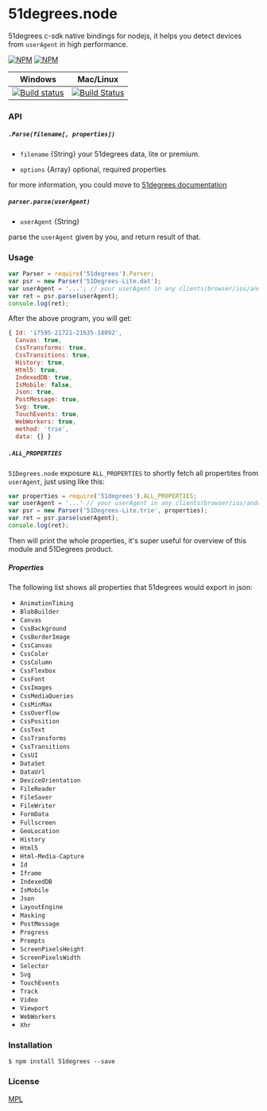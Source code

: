 
51degrees.node
==============

51degrees c-sdk native bindings for nodejs, it helps you detect devices from `userAgent` in high performance.

[![NPM](https://nodei.co/npm/51degrees.png?stars&downloads)](https://nodei.co/npm/51degrees/)
[![NPM](https://nodei.co/npm-dl/51degrees.png)](https://nodei.co/npm/51degrees/)

Windows        | Mac/Linux   
-------------- | ------------
[![Build status](https://ci.appveyor.com/api/projects/status/m1nwwmospqiipyeu?svg=true)](https://ci.appveyor.com/project/yorkie/51degrees-node) | [![Build Status](https://travis-ci.org/yorkie/51degrees.node.svg?branch=master)](https://travis-ci.org/yorkie/51degrees.node)


### API

##### `.Parse(filename[, properties])`

* `filename` {String} your 51degrees data, lite or premium.

* `options` {Array} optional, required properties

for more information, you could move to [51degrees documentation](https://51degrees.com/Support/Documentation)

##### `parser.parse(userAgent)`

* `userAgent` {String}

parse the `userAgent` given by you, and return result of that.

### Usage

```js
var Parser = require('51degrees').Parser;
var psr = new Parser('51Degrees-Lite.dat');
var userAgent = '...'; // your userAgent in any clients(browser/ios/android)
var ret = psr.parse(userAgent);
console.log(ret);
```

After the above program, you will get:

```js
{ Id: '17595-21721-21635-18092',
  Canvas: true,
  CssTransforms: true,
  CssTransitions: true,
  History: true,
  Html5: true,
  IndexedDB: true,
  IsMobile: false,
  Json: true,
  PostMessage: true,
  Svg: true,
  TouchEvents: true,
  WebWorkers: true,
  method: 'trie',
  data: {} }
```

##### `.ALL_PROPERTIES`

`51Degrees.node` exposure `ALL_PROPERTIES` to shortly fetch all propertites from `userAgent`, just using like this:

```js
var properties = require('51degrees').ALL_PROPERTIES;
var userAgent = '...' // your userAgent in any clients(browser/ios/android)
var psr = new Parser('51Degrees-Lite.trie', properties);
var ret = psr.parse(userAgent);
console.log(ret);
```

Then will print the whole properties, it's super useful for overview of this module and 51Degrees product.

##### Properties

The following list shows all properties that 51degrees would export in json:

* `AnimationTiming`
* `BlobBuilder`
* `Canvas`
* `CssBackground`
* `CssBorderImage`
* `CssCanvas`
* `CssColor`
* `CssColumn`
* `CssFlexbox`
* `CssFont`
* `CssImages`
* `CssMediaQueries`
* `CssMinMax`
* `CssOverflow`
* `CssPosition`
* `CssText`
* `CssTransforms`
* `CssTransitions`
* `CssUI`
* `DataSet`
* `DataUrl`
* `DeviceOrientation`
* `FileReader`
* `FileSaver`
* `FileWriter`
* `FormData`
* `Fullscreen`
* `GeoLocation`
* `History`
* `Html5`
* `Html-Media-Capture`
* `Id`
* `Iframe`
* `IndexedDB`
* `IsMobile`
* `Json`
* `LayoutEngine`
* `Masking`
* `PostMessage`
* `Progress`
* `Prompts`
* `ScreenPixelsHeight`
* `ScreenPixelsWidth`
* `Selector`
* `Svg`
* `TouchEvents`
* `Track`
* `Video`
* `Viewport`
* `WebWorkers`
* `Xhr`

### Installation

```
$ npm install 51degrees --save
```

### License

[MPL](License.txt)

